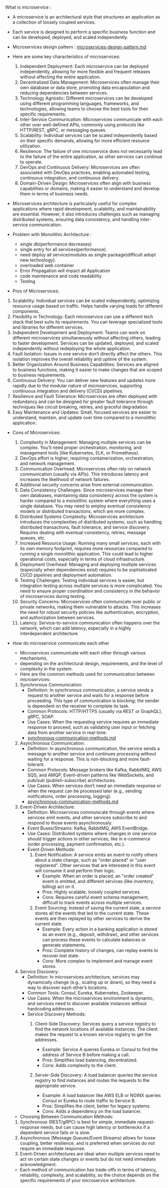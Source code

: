 What is microservice : 
- A microservice is an architectural style that structures an application as a collection of loosely coupled services. 
- Each service is designed to perform a specific business function and can be developed, deployed, and scaled independently. 
- Microservices design pattern : [microservices-design-pattern.md](../microservices-design-pattern.md)
- Here are some key characteristics of microservices:
     1. Independent Deployment: Each microservice can be deployed independently, allowing for more flexible and frequent releases without affecting the entire application.
     2. Decentralized Data Management: Microservices often manage their own database or data store, promoting data encapsulation and reducing dependencies between services.
     3. Technology Agnostic: Different microservices can be developed using different programming languages, frameworks, and technologies, allowing teams to choose the best tools for their specific requirements.
     4. Inter-Service Communication: Microservices communicate with each other over well-defined APIs, commonly using protocols like HTTP/REST, gRPC, or messaging queues.
     5. Scalability: Individual services can be scaled independently based on their specific demands, allowing for more efficient resource utilization.
     6. Resilience: The failure of one microservice does not necessarily lead to the failure of the entire application, as other services can continue to operate.
     7. DevOps and Continuous Delivery: Microservices are often associated with DevOps practices, enabling automated testing, continuous integration, and continuous delivery.
     8. Domain-Driven Design: Microservices often align with business capabilities or domains, making it easier to understand and develop them in terms of business needs.

- Microservices architecture is particularly useful for complex applications where rapid development, scalability, and maintainability are essential.
 However, it also introduces challenges such as managing distributed systems, ensuring data consistency, and handling inter-service communication.

- Problem with Monolithic Architecture :
  - single db(performance decreases)
  - single entry for all services(performance).
  - need deploy all service/modules as single package(difficult adopt new technology). 
  - overloaded web container 
  - Error Propagation will impact all Application
  - code maintenance and code readability 
  - Testing
- Pros of Microservices:
 1. Scalability: Individual services can be scaled independently, optimizing resource usage based on traffic. Helps handle varying loads for different components.
 2. Flexibility in Technology: Each microservice can use a different tech stack that best suits its requirements. You can leverage specialized tools and libraries for different services.
 3. Independent Development and Deployment: Teams can work on different microservices simultaneously without affecting others, leading to faster development.
    Services can be updated, deployed, and scaled independently without redeploying the whole application.
 4. Fault Isolation: Issues in one service don’t directly affect the others. This isolation improves the overall reliability and uptime of the system.
 5. Better Organization Around Business Capabilities: Services are aligned to business functions, making it easier to make changes that are scoped to business requirements.
 6. Continuous Delivery: You can deliver new features and updates more rapidly due to the modular nature of microservices, supporting continuous integration and delivery (CI/CD) pipelines.
 7. Resilience and Fault Tolerance: Microservices are often deployed with redundancy and can be designed for greater fault tolerance through techniques like circuit breaking, retries, and graceful degradation.
 8. Easy Maintenance and Updates: Small, focused services are easier to understand, maintain, and update over time compared to a monolithic application.

- Cons of Microservices:
  1. Complexity in Management: Managing multiple services can be complex. You'll need proper orchestration, monitoring, and management tools (like Kubernetes, ELK, or Prometheus).
  2. DevOps effort is higher, requiring containerization, orchestration, and network management.
  3. Communication Overhead: Microservices often rely on network communication (usually via APIs). This introduces latency and increases the likelihood of network failures.
  4. Additional security concerns arise from external communication.
  5. Data Consistency Challenges: Since microservices manage their own databases, maintaining data consistency across the system is harder compared to a monolithic system where everything uses a single database.
     You may need to employ eventual consistency models or distributed transactions, which are more complex.
  6. Distributed Systems Complexity: Microservices architecture introduces the complexities of distributed systems, such as handling distributed transactions, fault tolerance, and service discovery.
     Requires dealing with eventual consistency, retries, message queues, etc.
  7. Increased Resource Usage: Running many small services, each with its own memory footprint, requires more resources compared to running a single monolithic application.
     This could lead to higher operational costs, especially in terms of cloud infrastructure.
  8. Deployment Overhead: Managing and deploying multiple services (especially when dependencies exist) requires to be sophisticated CI/CD pipelines and deployment automation.
  9. Testing Challenges: Testing individual services is easier, but integration testing across multiple services is more complicated.
     You need to ensure proper coordination and consistency in the behavior of microservices during testing.
  10. Security Concerns: Microservices often communicate over public or private networks, making them vulnerable to attacks. This increases the need for robust security policies like authentication, encryption, and authorization between services.
  11. Latency: Service-to-service communication often happens over the network, which can add latency, especially in a highly interdependent architecture.

- How do microservice communicate each other 
  - Microservices communicate with each other through various mechanisms, 
  - depending on the architectural design, requirements, and the level of complexity in the system. 
  - Here are the common methods used for communication between microservices:
  1. Synchronous Communication:
     - Definition: In synchronous communication, a service sends a request to another service and waits for a response before proceeding. This type of communication is blocking; the sender is dependent on the receiver to complete its task.
     - Common Protocols: HTTP/HTTPS (usually via REST or GraphQL), gRPC, SOAP.
     - Use Cases: When the requesting service requires an immediate response to proceed, such as validating user input or fetching data from another service in real-time.
     - [synchronous-communication-methods.md](synchronous-communication-methods.md)
  2. Asynchronous Communication:
     - Definition: In asynchronous communication, the service sends a message to another service and continues processing without waiting for a response. This is non-blocking and more fault-tolerant.
     - Common Protocols: Message brokers like Kafka, RabbitMQ, AWS SQS, and AMQP, Event-driven patterns like WebSockets, and pub/sub (publish-subscribe) architectures.
     - Use Cases: When services don’t need an immediate response or when the request can be processed later (e.g., sending notifications, order processing, logging).
     - [asynchronous-communication-methods.md](asynchronous-communication-methods.md)
  3. Event-Driven Architecture:
     - Definition: Microservices communicate through events where services emit events, and other services subscribe to and respond to those events asynchronously.
     - Event Buses/Streams: Kafka, RabbitMQ, AWS EventBridge.
     - Use Cases: Distributed systems where changes in one service should trigger actions in other services, like in e-commerce (order processing, payment confirmation, etc.).
     - Event-Driven Methods:
       1. Event Notification: A service emits an event to notify others about a state change, such as "order placed" or "user registered".
          Other services that are interested in this event will consume it and perform their logic.
          - Example: When an order is placed, an "order created" event is emitted, and different services (like inventory, billing) act on it.
          - Pros: Highly scalable, loosely coupled services.
          - Cons: Requires careful event schema management, difficult to track events across multiple services.
        2. Event Sourcing: Instead of saving the current state, a service stores all the events that led to the current state. These events are then replayed by other services to derive the current state.
           - Example: Every action in a banking application is stored as an event (e.g., deposit, withdraw), and other services can process these events to calculate balances or generate statements.
           - Pros: Complete history of changes, can replay events to recover lost state.
           - Cons: More complex to implement and manage event stores.
  4. Service Discovery:
     - Definition: In microservices architecture, services may dynamically change (e.g., scaling up or down), so they need a way to discover each other’s locations.
     - Common Tools: Consul, Eureka, Kubernetes, Zookeeper.
     - Use Cases: When the microservices environment is dynamic, and services need to discover available instances without hardcoding addresses.
     - Service Discovery Methods:
       1. Client-Side Discovery: Services query a service registry to find the network locations of available instances. The client makes the request to a known service registry to get the addresses.
          - Example: Service A queries Eureka or Consul to find the address of Service B before making a call.
          - Pros: Simplifies load balancing, decentralized.
          - Cons: Adds complexity to the client.

       2. Server-Side Discovery: A load balancer queries the service registry to find instances and routes the requests to the appropriate service.
          - Example: A load balancer like AWS ELB or NGINX queries Consul or Eureka to route traffic to Service B.
          - Pros: Simplifies the client, better for legacy systems.
          - Cons: Adds a dependency on the load balancer.

  - Choosing Between Communication Methods:
  1. Synchronous (REST/gRPC) is best for simple, immediate request-response needs, but can cause high latency or bottlenecks if a dependent service fails or is slow.
  2. Asynchronous (Message Queues/Event Streams) allows for loose coupling, better resilience, and is preferred when services do not require an immediate response.
  3. Event-Driven architectures are ideal when multiple services need to act on certain state changes or events but do not need immediate acknowledgment.
  - Each method of communication has trade-offs in terms of latency, reliability, complexity, and scalability, so the choice depends on the specific requirements of your microservice architecture.    